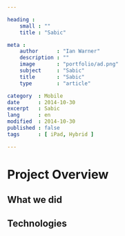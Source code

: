 ```yaml
---

heading :
    small : ""
    title : "Sabic"

meta :
    author      : "Ian Warner"
    description : ""
    image       : "portfolio/ad.png"
    subject     : "Sabic"
    title       : "Sabic"
    type        : "article"

category  : Mobile
date      : 2014-10-30
excerpt   : Sabic
lang      : en
modified  : 2014-10-30
published : false
tags      : [ iPad, Hybrid ]

---
```


# Project Overview

## What we did

## Technologies
